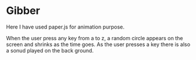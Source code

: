 # Gibber

Here I have used paper.js for animation purpose.

When the user press any key from a to z, a random circle appears on the screen and shrinks as the time goes. As the user presses a key there is also a sonud played on the back ground.
